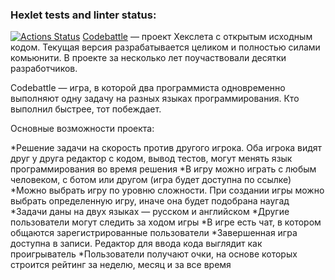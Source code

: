 ### Hexlet tests and linter status:
[![Actions Status](https://github.com/Talishechka/qa-engineer-project-85/actions/workflows/hexlet-check.yml/badge.svg)](https://github.com/Talishechka/qa-engineer-project-85/actions)
[Codebattle](https://codebattle.hexlet.io/) — проект Хекслета с открытым исходным кодом. Текущая версия разрабатывается целиком и полностью силами комьюнити. В проекте за несколько лет поучаствовали десятки разработчиков.

Codebattle — игра, в которой два программиста одновременно выполняют одну задачу на разных языках программирования. Кто выполнил быстрее, тот побеждает.

Основные возможности проекта:

  *Решение задачи на скорость против другого игрока. Оба игрока видят друг у друга редактор с кодом, вывод тестов, могут менять язык программирования во время решения
  *В игру можно играть с любым человеком, с ботом или другом (игра будет доступна по ссылке)
  *Можно выбрать игру по уровню сложности. При создании игры можно выбрать определенную игру, иначе она будет подобрана наугад
  *Задачи даны на двух языках — русском и английском
  *Другие пользователи могут следить за ходом игры
  *В игре есть чат, в котором общаются зарегистрированные пользователи
  *Завершенная игра доступна в записи. Редактор для ввода кода выглядит как проигрыватель
  *Пользователи получают очки, на основе которых строится рейтинг за неделю, месяц и за все время
